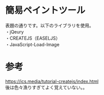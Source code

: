 # 簡易ペイントツール
表題の通りです。以下のライブラリを使用。  
・jQeury  
・CREATEJS（EASELJS）  
・JavaScript-Load-Image  

# 参考
https://ics.media/tutorial-createjs/index.html  
後は色々漁りすぎてよく覚えていない。。
